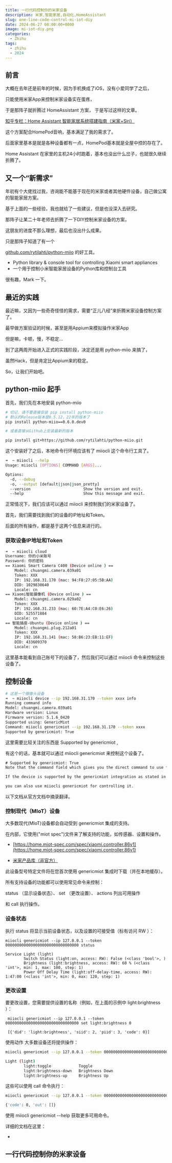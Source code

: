 ```yaml
---
title: 一行代码控制你的米家设备
description: 米家,智能家居,自动化,HomeAssistant
slug: one-line-code-control-mi-iot-diy
date: 2024-06-27 08:00:00+0000
image: mi-iot-diy.png
categories:
  - Zhihu
tags:
  - zhihu
  - 2024
---
```


## 前言

大概在去年还是前年的时候，因为手机换成了iOS，没有小爱同学了之后，

只能使用米家App来控制米家设备实在蛋疼，

于是那阵子就折腾过 HomeAssistant 方案， 于是写过这样的文章。

[知乎专栏：Home Assistant 智能家居系统搭建指南（米家+Siri）](https://zhuanlan.zhihu.com/p/444212384)

这个方案配合HomePod音响，基本满足了我的需求了。

后面家里基本是就是各种设备都有一点，HomePod基本就是全屋中控的存在了。

Home Assistant 在家里的主机24小时跑着，基本也没出什么岔子，也就很久继续折腾了。

## 又一个“新需求”

年初有个大佬找过我，咨询能不能基于现在的米家或者其他硬件设备，自己做公寓的智能家居方案。

基于上面的一些经验，我也就给了一些建议，但是也没深入去研究。

那阵子让某二十年老师去折腾了一下DIY控制米家设备的方案，

这朋友的进度不那么理想，最后也没出什么成果。

只是那阵子知道了有一个 

[github.com/rytilahti/python-miio](https://github.com/rytilahti/python-miio) 的好工具。

- Python library & console tool for controlling Xiaomi smart appliances
- 一个用于控制小米智能家居设备的Python库和控制台工具

很有趣，Mark 一下。

## 最近的实践

最近嘛，又因为一些奇奇怪怪的需求，需要“正儿八经”来折腾米家设备控制方案了。

最早做方案验证的时候，甚至是用Appium来模拟操作米家App

但是嘛，卡顿，慢，不稳定...

到了这两周开始进入正式的实践阶段，决定还是用 python-miio 来搞了，

虽然Hack，但是肯定比Appium来的稳定。

So，让我们开始吧。

## python-miio 起手

首先，我们先在本地安装 python-miio

```bash
# 切记，请不要直接安装 pip install python-miio 
# 默认的Release版本是0.5.12，22年的版本了
pip install python-miio==0.6.0.dev0

# 或者直接从Github上安装最新的版本

pip install git+https://github.com/rytilahti/python-miio.git

```

这个安装好了之后，本地命令行环境应该有了 miiocli 这个命令行工具了。

```bash
➜  ~ miiocli --help
Usage: miiocli [OPTIONS] COMMAND [ARGS]...

Options:
  -d, --debug
  -o, --output [default|json|json_pretty]
  --version                       Show the version and exit.
  --help                          Show this message and exit.
```

正常情况下，我们应该可以通过 miiocli 来控制我们的米家设备了。

首先，我们需要找到我们的设备的IP地址和Token。

后面的所有操作，都是基于这两个信息来进行的。

### 获取设备IP地址和Token

```sh
➜  ~ miiocli cloud
Username: 你的小米账号
Password: 你的密码
== Xiaomi Smart Camera C400 (Device online ) ==
	Model: chuangmi.camera.039a01
	Token: XXX
	IP: 192.168.31.170 (mac: 94:F8:27:05:5B:AA)
	DID: 1029838640
	Locale: cn
== Xiaomi智能摄像机 (Device online ) ==
	Model: chuangmi.camera.029a02
	Token: XXX
	IP: 192.168.31.233 (mac: 60:7E:A4:C0:E6:26)
	DID: 525571884
	Locale: cn
== 智能插座-Ubuntu (Device online ) ==
	Model: chuangmi.plug.212a01
	Token: XXX
	IP: 192.168.31.141 (mac: 58:B6:23:EB:11:EF)
	DID: 433609370
	Locale: cn
```

这里基本能看到自己账号下的设备了，然后我们可以通过 miiocli 命令来控制这些设备了。

## 控制设备

```sh
# 这是一个摄像头设备
➜  ~ miiocli device --ip 192.168.31.170 --token xxxx info
Running command info
Model: chuangmi.camera.039a01
Hardware version: Linux
Firmware version: 5.1.6_0420
Supported using: GenericMiot
Command: miiocli genericmiot --ip 192.168.31.170 --token xxxx
Supported by genericmiot: True

```

这里需要比较关注的东西是 Supported by genericmiot ,

有这个的话，基本就可以通过 miiocli genericmiot 来控制这个设备了。


```txt
# Supported by genericmiot: True
Note that the command field which gives you the direct command to use for controlling the device. 

If the device is supported by the genericmiot integration as stated in the output, 

you can also use miiocli genericmiot for controlling it.

```

以下文档从官方文档中摘录翻译。

### 控制现代（MIoT）设备

大多数现代(MIoT)设备都会自动受到 genericmiot 集成的支持。

在内部，它使用("miot spec")文件来了解支持的功能，如传感器、设置和操作。


- [https://home.miot-spec.com/spec/xiaomi.controller.86v1](https://home.miot-spec.com/spec/xiaomi.controller.86v1)

- [米家产品库（非官方）](https://home.miot-spec.com/)

此设备型号特定文件将在您首次使用 genericmiot 集成时下载（并在本地缓存）。

所有支持设备的功能都可以使用常见命令来控制：

status （显示设备状态）、 set （更改设置）、 actions 列出可用操作

和 call 执行操作。

### 设备状态

执行 status 将显示当前设备状态，以及设置的可接受值（标有访问 RW ）：

```shell
miiocli genericmiot --ip 127.0.0.1 --token 00000000000000000000000000000000 status

Service Light (light)
        Switch Status (light:on, access: RW): False (<class 'bool'>, )
        Brightness (light:brightness, access: RW): 60 % (<class 'int'>, min: 1, max: 100, step: 1)
        Power Off Delay Time (light:off-delay-time, access: RW): 1:47:00 (<class 'int'>, min: 0, max: 120, step: 1)
```

### 更改设置

要更改设置，您需要提供设置的名称（例如，在上面的示例中 light:brightness ）：

```shell
 miiocli genericmiot --ip 127.0.0.1 --token 00000000000000000000000000000000 set light:brightness 0

 [{'did': 'light:brightness', 'siid': 2, 'piid': 3, 'code': 0}]

```

 使用动作
大多数设备还将提供操作：

```sh
miiocli genericmiot --ip 127.0.0.1 --token 00000000000000000000000000000000 actions

Light (light)
        light:toggle            Toggle
        light:brightness-down   Brightness Down
        light:brightness-up     Brightness Up
```

这些可以使用 call 命令执行：

```sh
miiocli genericmiot --ip 127.0.0.1 --token 00000000000000000000000000000000 call light:toggle

{'code': 0, 'out': []}
```

使用 miiocli genericmiot --help 获取更多可用命令。

详细的文档在这里：

- [](https://github.com/rytilahti/python-miio?tab=readme-ov-file#controlling-modern-miot-devices)

## 一行代码控制你的米家设备
